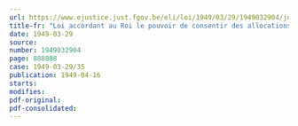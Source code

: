 ```yaml
---
url: https://www.ejustice.just.fgov.be/eli/loi/1949/03/29/1949032904/justel
title-fr: "Loi accordant au Roi le pouvoir de consentir des allocations supplémentaires à certains bénéficiaires de la loi du 24 juillet 1927 sur la réparation des dommages causés par les maladies professionnelles"
date: 1949-03-29
source:
number: 1949032904
page: 888888
case: 1949-03-29/35
publication: 1949-04-16
starts:
modifies:
pdf-original:
pdf-consolidated:
---
```


